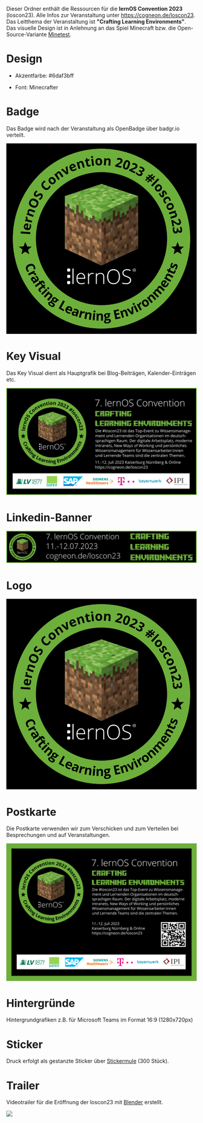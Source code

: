 Dieser Ordner enthält die Ressourcen für die **lernOS Convention 2023** (loscon23). Alle Infos zur Veranstaltung unter https://cogneon.de/loscon23. Das Leitthema der Veranstaltung ist **"Crafting Learning Environments"**. Das visuelle Design ist in Anlehnung an das Spiel Minecraft bzw. die Open-Source-Variante [Minetest](https://minetest.net).

# Design

- Akzentfarbe: #6daf3bff

- Font: Minecrafter

# Badge

Das Badge wird nach der Veranstaltung als OpenBadge über badgr.io verteilt.

![](loscon23-badge.png)

# Key Visual

Das Key Visual dient als Hauptgrafik bei Blog-Beiträgen, Kalender-Einträgen etc.

![](./loscon23-key-visual.png)

# Linkedin-Banner

![](loscon23-linkedin-banner.png)

# Logo

![](loscon23-logo.png)

# Postkarte

Die Postkarte verwenden wir zum Verschicken und zum Verteilen bei Besprechungen und auf Veranstaltungen.

![](loscon23-postkarte.png)

# Hintergründe

Hintergrundgrafiken z.B. für Microsoft Teams im Format 16:9 (1280x720px)

# Sticker

Druck erfolgt als gestanzte Sticker über [Stickermule](https://www.stickermule.com/) (300 Stück).

# Trailer

Videotrailer für die Eröffnung der loscon23 mit [Blender](https://www.blender.org/) erstellt.

![](/Users/simondueckert/Documents/GitHub/digital-asset-pool/loscon23/loscon23-trailer-still.png)
